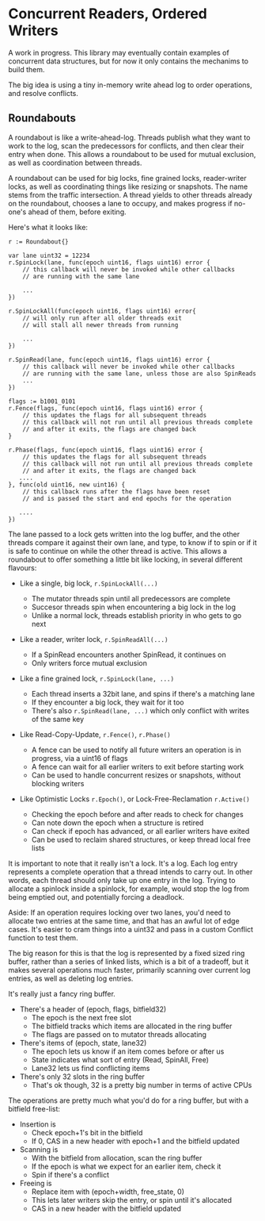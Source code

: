 # Concurrent Readers, Ordered Writers

A work in progress. This library may eventually contain examples
of concurrent data structures, but for now it only contains
the mechanims to build them.

The big idea is using a tiny in-memory write ahead log to 
order operations, and resolve conflicts. 

## Roundabouts

A roundabout is like a write-ahead-log. Threads publish what they want to work to the log, scan the predecessors for conflicts, and then clear their entry when done. This allows a roundabout to be used for mutual exclusion, as well as coordination between threads.

A roundabout can be used for big locks, fine grained locks, reader-writer locks, as well as coordinating things like resizing or snapshots.  The name stems from the traffic intersection. A thread yields to other threads already on the roundabout, chooses a lane to occupy, and makes progress if no-one's ahead of them, before exiting. 

Here's what it looks like:

```
r := Roundabout{}

var lane uint32 = 12234
r.SpinLock(lane, func(epoch uint16, flags uint16) error {
    // this callback will never be invoked while other callbacks
    // are running with the same lane

    ...
})

r.SpinLockAll(func(epoch uint16, flags uint16) error{
    // will only run after all older threads exit
    // will stall all newer threads from running

    ...
})

r.SpinRead(lane, func(epoch uint16, flags uint16) error {
    // this callback will never be invoked while other callbacks
    // are running with the same lane, unless those are also SpinReads
    ...
})

flags := b1001_0101
r.Fence(flags, func(epoch uint16, flags uint16) error {
    // this updates the flags for all subsequent threads
    // this callback will not run until all previous threads complete
    // and after it exits, the flags are changed back
}

r.Phase(flags, func(epoch uint16, flags uint16) error {
    // this updates the flags for all subsequent threads
    // this callback will not run until all previous threads complete
    // and after it exits, the flags are changed back
   ....
}, func(old uint16, new uint16) {
    // this callback runs after the flags have been reset
    // and is passed the start and end epochs for the operation

   ....
})

```

The lane passed to a lock gets written into the log buffer, and the other threads compare
it against their own lane, and type, to know if to spin or if it is safe to continue on
while the other thread is active. This allows a roundabout to offer something a little
bit like locking, in several different flavours:

- Like a single, big lock, `r.SpinLockAll(...)`
	- The mutator threads spin until all predecessors are complete
	- Succesor threads spin when encountering a big lock in the log
    - Unlike a normal lock, threads establish priority in who gets to go next

- Like a reader, writer lock, `r.SpinReadAll(...)`
    - If a SpinRead encounters another SpinRead, it continues on
	- Only writers force mutual exclusion

- Like a fine grained lock, `r.SpinLock(lane, ...)`
	- Each thread inserts a 32bit lane, and spins if there's a matching lane
    - If they encounter a big lock, they wait for it too
    - There's also `r.SpinRead(lane, ...)` which only conflict with writes of the same key

- Like Read-Copy-Update, `r.Fence()`, `r.Phase()`
    - A fence can be used to notify all future writers an operation is in progress, via a uint16 of flags
    - A fence can wait for all earlier writers to exit before starting work
    - Can be used to handle concurrent resizes or snapshots, without blocking writers

- Like Optimistic Locks `r.Epoch()`, or Lock-Free-Reclamation `r.Active()`
    - Checking the epoch before and after reads to check for changes
    - Can note down the epoch when a structure is retired
    - Can check if epoch has advanced, or all earlier writers have exited
    - Can be used to reclaim shared structures, or keep thread local free lists

It is important to note that it really isn't a lock. It's a log.  Each log entry represents a complete operation that a thread intends to carry out. In other words, each thread should only take up one entry in the log. Trying to allocate a spinlock inside a spinlock, for example, would stop the log from being emptied out, and potentially forcing
a deadlock.

Aside: If an operation requires locking over two lanes, you'd need to allocate two entries
at the same time, and that has an awful lot of edge cases. It's easier to cram things into a uint32 and pass in a custom Conflict function to test them.

The big reason for this is that the log is represented by a fixed sized ring buffer, rather than a series of linked lists, which is a bit of a tradeoff, but it makes several operations much faster, primarily scanning over current log entries, as well as deleting log entries.

It's really just a fancy ring buffer.

- There's a header of (epoch, flags, bitfield32)
	- The epoch is the next free slot
	- The bitfield tracks which items are allocated in the ring buffer
	- The flags are passed on to mutator threads allocating
- There's items of (epoch, state, lane32)
	- The epoch lets us know if an item comes before or after us
	- State indicates what sort of entry (Read, SpinAll, Free)
	- Lane32 lets us find conflicting items
- There's only 32 slots in the ring buffer
    - That's ok though, 32 is a pretty big number in terms of active CPUs


The operations are pretty much what you'd do for a ring buffer, but
with a bitfield free-list:

- Insertion is
	- Check epoch+1's bit in the bitfield
	- If 0, CAS in a new header with epoch+1 and the bitfield updated
- Scanning is
	- With the bitfield from allocation, scan the ring buffer
	- If the epoch is what we expect for an earlier item, check it
	- Spin if there's a conflict
- Freeing is
	- Replace item with (epoch+width, free_state, 0)
	- This lets later writers skip the entry, or spin until it's allocated
	- CAS in a new header with the bitfield updated
